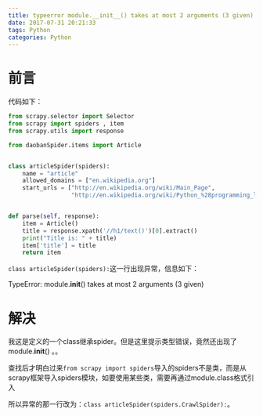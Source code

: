 ```yaml
---
title: typeerror module.__init__() takes at most 2 arguments (3 given)
date: 2017-07-31 20:21:33
tags: Python
categories: Python
---
```


#  前言

代码如下：

```python
from scrapy.selector import Selector
from scrapy import spiders , item
from scrapy.utils import response

from daobanSpider.items import Article


class articleSpider(spiders):
    name = "article"
    allowed_domains = ["en.wikipedia.org"]
    start_urls = ["http://en.wikipedia.org/wiki/Main_Page",
                  "http://en.wikipedia.org/wiki/Python_%28programming_language%29"]


def parse(self, response):
    item = Article()
    title = response.xpath('//h1/text()')[0].extract()
    print("Title is: " + title)
    item['title'] = title
    return item
```

`class articleSpider(spiders):`这一行出现异常，信息如下：

TypeError: module.__init__() takes at most 2 arguments (3 given)





# 解决

我这是定义的一个class继承spider。但是这里提示类型错误，竟然还出现了module.__init__() 。。

查找后才明白过来`from scrapy import spiders`导入的spiders不是类，而是从scrapy框架导入spiders模块，如要使用某些类，需要再通过module.class格式引入

所以异常的那一行改为：`class articleSpider(spiders.CrawlSpider):`。





